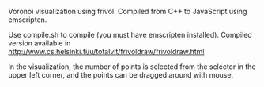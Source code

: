 Voronoi visualization using frivol. Compiled from C++ to JavaScript using emscripten.

Use compile.sh to compile (you must have emscripten installed). Compiled version available in http://www.cs.helsinki.fi/u/totalvit/frivoldraw/frivoldraw.html

In the visualization, the number of points is selected from the selector in the upper left corner, and the points can be dragged around with mouse.
